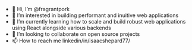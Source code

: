 - 👋 Hi, I’m @fragrantpork
- 👀 I’m interested in building performant and inuitive web applications
- 🌱 I’m currently learning how to scale and build robust web applications using React alongside various backends
- 💞️ I’m looking to collaborate on open source projects
- 📫 How to reach me linkedin/in/isaacshepard77/

<!---
fragrantpork/fragrantpork is a ✨ special ✨ repository because its `README.md` (this file) appears on your GitHub profile.
You can click the Preview link to take a look at your changes.
--->
